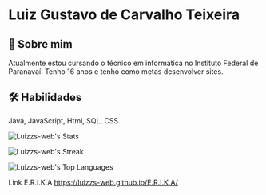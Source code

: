 
# Luiz Gustavo de Carvalho Teixeira




## 🚀 Sobre mim
Atualmente estou cursando o técnico em informática no Instituto Federal de Paranavaí. Tenho 16 anos e tenho como metas desenvolver sites. 


## 🛠 Habilidades
Java, JavaScript, Html, SQL, CSS.

![Luizzs-web's Stats](https://github-readme-stats.vercel.app/api?username=Luizzs-web&theme=tokyonight&show_icons=true&hide_border=false&count_private=true)

![Luizzs-web's Streak](https://github-readme-streak-stats.herokuapp.com/?user=Luizzs-web&theme=tokyonight&hide_border=false)

![Luizzs-web's Top Languages](https://github-readme-stats.vercel.app/api/top-langs/?username=Luizzs-web&theme=tokyonight&show_icons=true&hide_border=false&layout=compact)



Link E.R.I.K.A https://luizzs-web.github.io/E.R.I.K.A/
